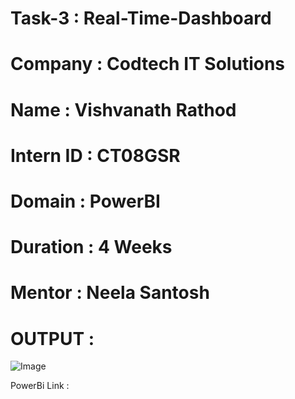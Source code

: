 # Task-3 : Real-Time-Dashboard
# Company : Codtech IT Solutions
# Name : Vishvanath Rathod
# Intern ID : CT08GSR
# Domain : PowerBI
# Duration : 4 Weeks
# Mentor : Neela Santosh

# OUTPUT :

![Image](https://github.com/user-attachments/assets/94f7fb82-8989-4a46-ae46-0924aba94f15)

PowerBi Link : 

